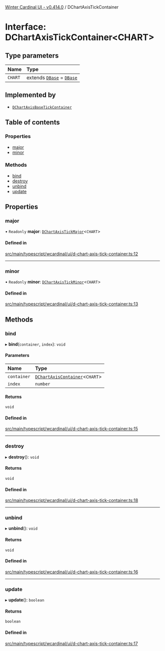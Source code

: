 [Winter Cardinal UI - v0.414.0](../index.md) / DChartAxisTickContainer

# Interface: DChartAxisTickContainer\<CHART\>

## Type parameters

| Name | Type |
| :------ | :------ |
| `CHART` | extends [`DBase`](../classes/DBase.md) = [`DBase`](../classes/DBase.md) |

## Implemented by

- [`DChartAxisBaseTickContainer`](../classes/DChartAxisBaseTickContainer.md)

## Table of contents

### Properties

- [major](DChartAxisTickContainer.md#major)
- [minor](DChartAxisTickContainer.md#minor)

### Methods

- [bind](DChartAxisTickContainer.md#bind)
- [destroy](DChartAxisTickContainer.md#destroy)
- [unbind](DChartAxisTickContainer.md#unbind)
- [update](DChartAxisTickContainer.md#update)

## Properties

### major

• `Readonly` **major**: [`DChartAxisTickMajor`](DChartAxisTickMajor.md)\<`CHART`\>

#### Defined in

[src/main/typescript/wcardinal/ui/d-chart-axis-tick-container.ts:12](https://github.com/winter-cardinal/winter-cardinal-ui/blob/v0.414.0/src/main/typescript/wcardinal/ui/d-chart-axis-tick-container.ts#L12)

___

### minor

• `Readonly` **minor**: [`DChartAxisTickMinor`](DChartAxisTickMinor.md)\<`CHART`\>

#### Defined in

[src/main/typescript/wcardinal/ui/d-chart-axis-tick-container.ts:13](https://github.com/winter-cardinal/winter-cardinal-ui/blob/v0.414.0/src/main/typescript/wcardinal/ui/d-chart-axis-tick-container.ts#L13)

## Methods

### bind

▸ **bind**(`container`, `index`): `void`

#### Parameters

| Name | Type |
| :------ | :------ |
| `container` | [`DChartAxisContainer`](DChartAxisContainer.md)\<`CHART`\> |
| `index` | `number` |

#### Returns

`void`

#### Defined in

[src/main/typescript/wcardinal/ui/d-chart-axis-tick-container.ts:15](https://github.com/winter-cardinal/winter-cardinal-ui/blob/v0.414.0/src/main/typescript/wcardinal/ui/d-chart-axis-tick-container.ts#L15)

___

### destroy

▸ **destroy**(): `void`

#### Returns

`void`

#### Defined in

[src/main/typescript/wcardinal/ui/d-chart-axis-tick-container.ts:18](https://github.com/winter-cardinal/winter-cardinal-ui/blob/v0.414.0/src/main/typescript/wcardinal/ui/d-chart-axis-tick-container.ts#L18)

___

### unbind

▸ **unbind**(): `void`

#### Returns

`void`

#### Defined in

[src/main/typescript/wcardinal/ui/d-chart-axis-tick-container.ts:16](https://github.com/winter-cardinal/winter-cardinal-ui/blob/v0.414.0/src/main/typescript/wcardinal/ui/d-chart-axis-tick-container.ts#L16)

___

### update

▸ **update**(): `boolean`

#### Returns

`boolean`

#### Defined in

[src/main/typescript/wcardinal/ui/d-chart-axis-tick-container.ts:17](https://github.com/winter-cardinal/winter-cardinal-ui/blob/v0.414.0/src/main/typescript/wcardinal/ui/d-chart-axis-tick-container.ts#L17)
